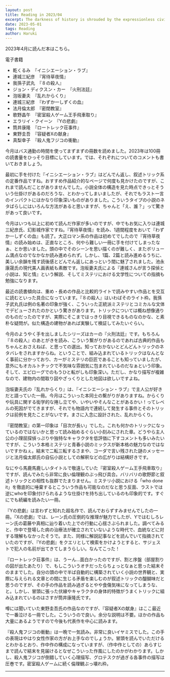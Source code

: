 ```yaml
---
layout: post
title: Reading in 2023/04
excerpt: The darkness of history is shrouded by the expressionless civilization that speaks of nothing
date: 2023-05-01
tags: Reading
author: Haruki
---
```


2023年4月に読んだ本はこちら。

電子書籍
* 乾くるみ　『イニシエーション・ラブ』
* 連城三紀彦　『宵待草夜情』
* 我孫子武丸　『８の殺人』
* ジョン・ディクスン・カー　『火刑法廷』
* 泡坂妻夫　『乱れからくり』
* 連城三紀彦　『わずか一しずくの血』
* 法月倫太郎　『密閉教室』
* 歌野晶午　『密室殺人ゲーム王手飛車取り』
* エラリイ・クイーン　『Yの悲劇』
* 筒井康隆　『ロートレック荘事件』
* 東野圭吾　『容疑者Xの献身』
* 真梨幸子　『殺人鬼フジコの衝動』

今月はバス通勤の時間を使ってまずまずの冊数を読めました。2023年は100冊の読書量をひっそり目標にしています。では、それぞれについてのコメントも書いておきましょう。

最初に手を付けた『イニシエーション・ラブ』はどんでん返し、叙述トリック系の定番作品ですね。おすすめ作品紹介的なページで何度も見かけたのですが、これまで読んだことがありませんでした。小説全体の構造を見た時点できっとそういう仕掛けがあるのだろうな、とわかってしまいましたが、それでもラスト一言のインパクトにはかなり印象深いものがありました。こういうタイプの小説のネタばらしにはいろんな方法があると思いますが、ちゃんと「え、誰？」って驚きがあって良いです。

今月はいつも以上に初めて読んだ作家が多いのですが、中でもお気に入りは連城三紀彦氏、幻影城作家ですね。『宵待草夜情』を読み、1週間程度をおいて『わずか一しずくの血』も読了。大正ロマン系の作品は初めてでしたので『宵待草夜情』の読み始めは、正直なところ、何やら難しい一冊に手を付けてしまったなぁ、とか思いました。頭の中でそのシーンを思い描くのが難しく、またボリューム満点なのでなかなか読み進められず。しかし、1篇、2篇と読み進めるうちに、美しい余韻を残す読後感とどんでん返しにあっという間に魅了されました。池永康晟氏の現代美人画表紙も素敵です。泡坂妻夫氏による『連城さんが言う探偵と小説は、知と情』という解説、そしてミステリにおける文学性についての指摘も勉強になります。

最近の読書傾向は、重め・長めの作品と比較的ライトで読みやすい作品とを交互に読むといった具合になっています。『８の殺人』はいわばそのライト枠。我孫子武丸氏は例の名著の印象が強く、こういった正統派ミステリとコミカルな文体でデビューされたのかという驚きがあります。トリックについては概ね想像通りのものだったのですが、実際にそこまではっきり目視できるものなのかな、と素朴な疑問が。似た構造の建物があれば実験して検証してみたいぐらい。

今月のようやく手を出しましたシリーズはカーの『火刑法廷』です。もちろん『８の殺人』のあとがきを読み、こういう繋がりがあるのであれば古典的作品もちゃんとおさえねば、と思っての選出。知っておかないとどんどんトリックのネタバレをされますからね。ということで、組み込まれているトリックはなんとなく事前に分かっており、カーがミステリの巨匠であることも知っていましたが、意外にもオカルトチックで不気味な雰囲気に包まれているのだなぁという印象。そして、エピローグでのもうひと転がしも印象深い。ただし、かなり描写が複雑なので、建物内の間取り図やざっくりとした地図は欲しいですよね。

泡坂妻夫氏の『乱れからくり』は、『イニシエーション・ラブ』で主人公が好きだと語っていた一冊。今月はこういった本同士の繋がりがありますね。からくりや玩具に関する衒学的な捲し立てや、いやいやそんなことがあるかい！ってレベルの死因がでてきますが、それでも物語内で連続して発生する事件とそのトリックは前例を見たことがないです。まさに入念に設計された、乱れからくり。

『密閉教室』の第一印象は「目次が長い」でした。これも何かのトリックになっているのではないかと思って読み始めるぐらい小刻みにされた章。どうやら主人公の小理屈探偵っぷりや独特なキャラクタを低評価に下すコメントも多いみたいですが、こういう本格ミステリと青春小説のミックスが新本格の魅力なのではないですかねぇ。結末で二転三転するさまや、コーダで言い残された謎のメッセージと法月倫太郎氏の自伝小説としての解釈などの広がりは結構好きです。

なにやら馬鹿馬鹿しいタイトルで敬遠していた『密室殺人ゲーム王手飛車取り』ですが、読んでみたら非常に良い倫理観のぶっ飛び具合。バリバリの歌野節と叙述トリックとの相性も抜群でたまりません。ミステリ小説における「who done it」を徹底的に唾棄するとこういう作品も可能なのだなと思う反面、ラストでは逆にwhoを印象付けられるような仕掛けを持ち出しているのも印象的です。すぐにでも続編を読みたい一冊。

『Yの悲劇』は言わずと知れた超名作で、読んでおらずすみませんでしたの一冊。『Xの悲劇』では、レーン氏の圧倒的な推理が魅力でしたが、Yではむしろレーン氏の葛藤や真相に辿り着いた上での行動に心揺さぶられました。調べてみると、作中で登場した病の治療法が確立されていないような時代で、血統などに対する理解もなかったそうで。また、同様に解説記事などを読んでいて指摘されていたのですが、『Yの悲劇』をクエリとして検索をかけようとすると、サジェストで犯人の名前が出てきてしまうらしい。なんてこった！

『ロートレック荘事件』は、うーん…面白かったのですが、割と序盤（部屋割りの図が出たあたり）で、もしこういうオチだったらちょっとなぁと思った結末そのままでした。自分の頭の中で半ば自動的に構築されていく小説の世界観と、実際に与えられる文章との間に生じる矛盾を楽しむのが叙述トリックの醍醐味だと思うのですが、その手の作品を読み過ぎるとやや食傷気味になってしまうな、と。しかし、冒頭に張った伏線やキャラクタの身体的特徴がうまくトリックに組み込まれているのはさすが筒井康隆氏です。

噂には聞いていた東野圭吾氏の作品なのですが、『容疑者Xの献身』はここ最近で一番泣ける一冊でした。こういうので良い。余分な説明は不要。ほかの作品も大量にあるようですので今後も代表作を中心に読みます。

『殺人鬼フジコの衝動』は一晩で一気読み。非常に良いイヤミスでした。この手の表現はやはり女性作家の方がお上手なのでしょうか。冒頭を読んでいただけるとわかるとおり、作中作の構成になっていますが、（作中作としての）あらすじまで読んで結末を見届けるとなぜこういった作風にしたのかがわかります。しかし、殺人鬼フジコが倒錯していく心理描写、グロテスクが過ぎる各事件の描写は圧巻です。密室殺人ゲームに続く倫理観ぶっ壊れ枠。

-----
